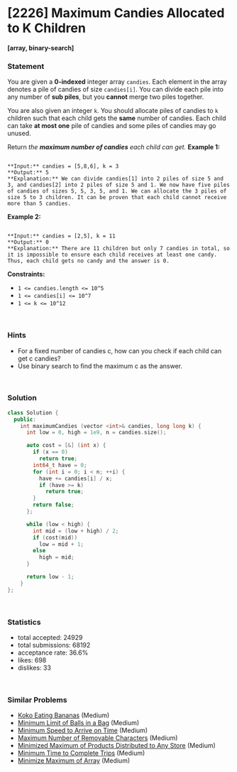 # [2226] Maximum Candies Allocated to K Children

**[array, binary-search]**

### Statement

You are given a **0-indexed** integer array `candies`. Each element in the array denotes a pile of candies of size `candies[i]`. You can divide each pile into any number of **sub piles**, but you **cannot** merge two piles together.

You are also given an integer `k`. You should allocate piles of candies to `k` children such that each child gets the **same** number of candies. Each child can take **at most one** pile of candies and some piles of candies may go unused.

Return *the **maximum number of candies** each child can get.*
**Example 1:**

```

**Input:** candies = [5,8,6], k = 3
**Output:** 5
**Explanation:** We can divide candies[1] into 2 piles of size 5 and 3, and candies[2] into 2 piles of size 5 and 1. We now have five piles of candies of sizes 5, 5, 3, 5, and 1. We can allocate the 3 piles of size 5 to 3 children. It can be proven that each child cannot receive more than 5 candies.

```

**Example 2:**

```

**Input:** candies = [2,5], k = 11
**Output:** 0
**Explanation:** There are 11 children but only 7 candies in total, so it is impossible to ensure each child receives at least one candy. Thus, each child gets no candy and the answer is 0.

```

**Constraints:**
* `1 <= candies.length <= 10^5`
* `1 <= candies[i] <= 10^7`
* `1 <= k <= 10^12`


<br />

### Hints

- For a fixed number of candies c, how can you check if each child can get c candies?
- Use binary search to find the maximum c as the answer.

<br />

### Solution

```cpp
class Solution {
  public:
    int maximumCandies (vector <int>& candies, long long k) {
      int low = 0, high = 1e9, n = candies.size();

      auto cost = [&] (int x) {
        if (x == 0)
          return true;
        int64_t have = 0;
        for (int i = 0; i < n; ++i) {
          have += candies[i] / x;
          if (have >= k)
            return true;
        }
        return false;
      };

      while (low < high) {
        int mid = (low + high) / 2;
        if (cost(mid))
          low = mid + 1;
        else
          high = mid;
      }

      return low - 1;
    }
};
```

<br />

### Statistics

- total accepted: 24929
- total submissions: 68192
- acceptance rate: 36.6%
- likes: 698
- dislikes: 33

<br />

### Similar Problems

- [Koko Eating Bananas](https://leetcode.com/problems/koko-eating-bananas) (Medium)
- [Minimum Limit of Balls in a Bag](https://leetcode.com/problems/minimum-limit-of-balls-in-a-bag) (Medium)
- [Minimum Speed to Arrive on Time](https://leetcode.com/problems/minimum-speed-to-arrive-on-time) (Medium)
- [Maximum Number of Removable Characters](https://leetcode.com/problems/maximum-number-of-removable-characters) (Medium)
- [Minimized Maximum of Products Distributed to Any Store](https://leetcode.com/problems/minimized-maximum-of-products-distributed-to-any-store) (Medium)
- [Minimum Time to Complete Trips](https://leetcode.com/problems/minimum-time-to-complete-trips) (Medium)
- [Minimize Maximum of Array](https://leetcode.com/problems/minimize-maximum-of-array) (Medium)
